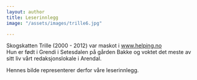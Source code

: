 ```yaml
---
layout: author
title: Leserinnlegg
image: "/assets/images/trille6.jpg"

---
```

Skogskatten Trille (2000 - 2012) var maskot i www.helping.no  
Hun er født i Grendi i Setesdalen på gården Bakke og voktet det meste av sitt liv vårt redaksjonslokale i Arendal.

Hennes bilde representerer derfor våre leserinnlegg.
